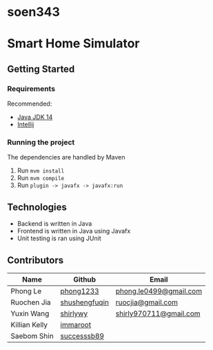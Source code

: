 # soen343
# Smart Home Simulator

## Getting Started

### Requirements
Recommended:
* [Java JDK 14](http://jdk.java.net/14/)
* [Intellij](https://www.jetbrains.com/idea/)

### Running the project
The dependencies are handled by Maven
1. Run `mvm install`
2. Run `mvm compile`
3. Run `plugin -> javafx -> javafx:run`

## Technologies
* Backend is written in Java
* Frontend is written in Java using Javafx
* Unit testing is ran using JUnit

## Contributors
| Name          | Github                                            | Email                  |
|---------------|---------------------------------------------------|------------------------|
| Phong Le      | [phong1233](https://github.com/phong1233)         | phong.le0499@gmail.com |
| Ruochen Jia   | [shushengfuqin](https://github.com/shushengfuqin) | ruocjia@gmail.com      |
| Yuxin Wang    | [shirlywy](https://github.com/shirlywy)           | shirly970711@gmail.com |
| Killian Kelly | [immaroot](https://github.com/immaroot)           |                        |
| Saebom Shin   | [successsb89](https://github.com/successsb89)     |                        |
